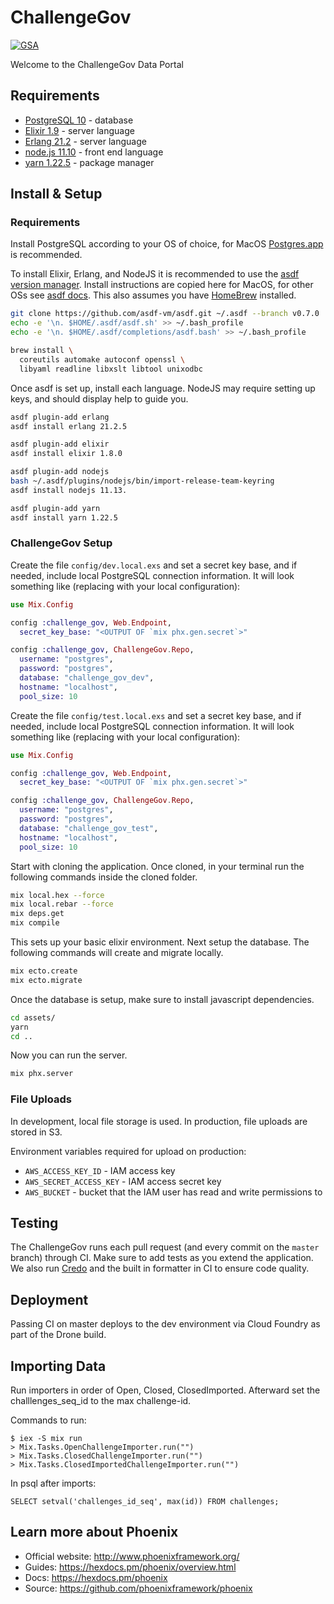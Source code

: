 # ChallengeGov

[![GSA](https://circleci.com/gh/GSA/Challenge_gov.svg?style=svg)](https://app.circleci.com/pipelines/github/GSA/Challenge_gov)

Welcome to the ChallengeGov Data Portal

## Requirements

- [PostgreSQL 10](https://www.postgresql.org/) - database
- [Elixir 1.9](https://elixir-lang.org) - server language
- [Erlang 21.2](https://www.erlang.org/) - server language
- [node.js 11.10](https://nodejs.org/en/) - front end language
- [yarn 1.22.5](https://yarnpkg.com/) - package manager

## Install & Setup

### Requirements

Install PostgreSQL according to your OS of choice, for MacOS [Postgres.app](https://postgresapp.com/) is recommended.

To install Elixir, Erlang, and NodeJS it is recommended to use the [asdf version manager](https://asdf-vm.com/#/). Install instructions are copied here for MacOS, for other OSs see [asdf docs](https://asdf-vm.com/#/core-manage-asdf-vm). This also assumes you have [HomeBrew](https://brew.sh/) installed.

```bash
git clone https://github.com/asdf-vm/asdf.git ~/.asdf --branch v0.7.0
echo -e '\n. $HOME/.asdf/asdf.sh' >> ~/.bash_profile
echo -e '\n. $HOME/.asdf/completions/asdf.bash' >> ~/.bash_profile

brew install \
  coreutils automake autoconf openssl \
  libyaml readline libxslt libtool unixodbc
```

Once asdf is set up, install each language. NodeJS may require setting up keys, and should display help to guide you.

```bash
asdf plugin-add erlang
asdf install erlang 21.2.5

asdf plugin-add elixir
asdf install elixir 1.8.0

asdf plugin-add nodejs
bash ~/.asdf/plugins/nodejs/bin/import-release-team-keyring
asdf install nodejs 11.13.

asdf plugin-add yarn 
asdf install yarn 1.22.5

```

### ChallengeGov Setup

Create the file `config/dev.local.exs` and set a secret key base, and if needed, include local PostgreSQL connection information.
It will look something like (replacing with your local configuration):

```elixir
use Mix.Config

config :challenge_gov, Web.Endpoint,
  secret_key_base: "<OUTPUT OF `mix phx.gen.secret`>"

config :challenge_gov, ChallengeGov.Repo,
  username: "postgres",
  password: "postgres",
  database: "challenge_gov_dev",
  hostname: "localhost",
  pool_size: 10
```

Create the file `config/test.local.exs` and set a secret key base, and if needed, include local PostgreSQL connection information.
It will look something like (replacing with your local configuration):

```elixir
use Mix.Config

config :challenge_gov, Web.Endpoint,
  secret_key_base: "<OUTPUT OF `mix phx.gen.secret`>"

config :challenge_gov, ChallengeGov.Repo,
  username: "postgres",
  password: "postgres",
  database: "challenge_gov_test",
  hostname: "localhost",
  pool_size: 10
```

Start with cloning the application. Once cloned, in your terminal run the following commands inside the cloned folder.

```bash
mix local.hex --force
mix local.rebar --force
mix deps.get
mix compile
```

This sets up your basic elixir environment. Next setup the database. The following commands will create and migrate locally.

```bash
mix ecto.create
mix ecto.migrate
```

Once the database is setup, make sure to install javascript dependencies.

```bash
cd assets/
yarn
cd ..
```

Now you can run the server.

```bash
mix phx.server
```

### File Uploads

In development, local file storage is used. In production, file uploads are stored in S3.

Environment variables required for upload on production:

- `AWS_ACCESS_KEY_ID` - IAM access key
- `AWS_SECRET_ACCESS_KEY` - IAM access secret key
- `AWS_BUCKET` - bucket that the IAM user has read and write permissions to

## Testing

The ChallengeGov runs each pull request (and every commit on the `master` branch) through CI. Make sure to add tests as you extend the application. We also run [Credo](https://github.com/rrrene/credo) and the built in formatter in CI to ensure code quality.

## Deployment

Passing CI on master deploys to the dev environment via Cloud Foundry as part of the Drone build.

## Importing Data

Run importers in order of Open, Closed, ClosedImported. Afterward set the challlenges_seq_id to the max challenge-id.

Commands to run:

```
$ iex -S mix run
> Mix.Tasks.OpenChallengeImporter.run("")
> Mix.Tasks.ClosedChallengeImporter.run("")
> Mix.Tasks.ClosedImportedChallengeImporter.run("")
```

In psql after imports:

```
SELECT setval('challenges_id_seq', max(id)) FROM challenges;
```

## Learn more about Phoenix

  * Official website: http://www.phoenixframework.org/
  * Guides: https://hexdocs.pm/phoenix/overview.html
  * Docs: https://hexdocs.pm/phoenix
  * Source: https://github.com/phoenixframework/phoenix

